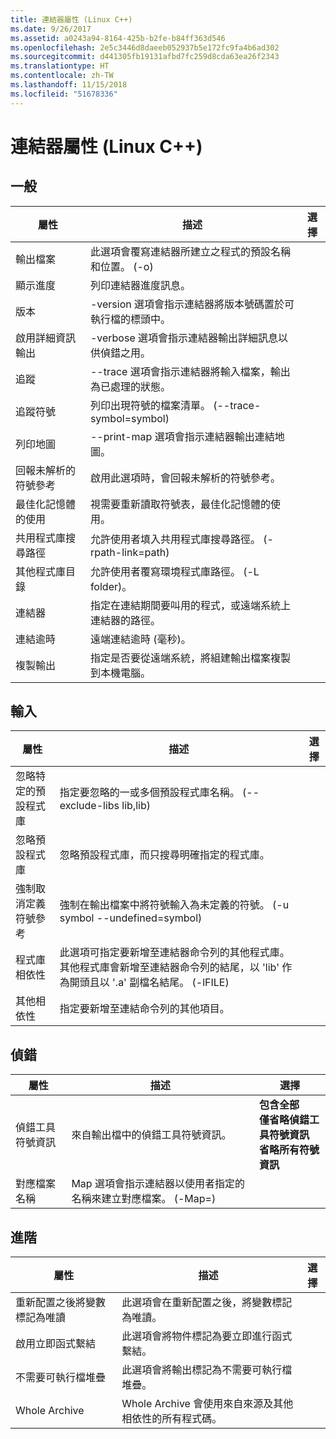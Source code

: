 ```yaml
---
title: 連結器屬性 (Linux C++)
ms.date: 9/26/2017
ms.assetid: a0243a94-8164-425b-b2fe-b84ff363d546
ms.openlocfilehash: 2e5c3446d8daeeb052937b5e172fc9fa4b6ad302
ms.sourcegitcommit: d441305fb19131afbd7fc259d8cda63ea26f2343
ms.translationtype: HT
ms.contentlocale: zh-TW
ms.lasthandoff: 11/15/2018
ms.locfileid: "51678336"
---
```

# <a name="linker-properties-linux-c"></a>連結器屬性 (Linux C++)

## <a name="general"></a>一般

屬性 | 描述 | 選擇
--- | ---| ---
輸出檔案 | 此選項會覆寫連結器所建立之程式的預設名稱和位置。 (-o)
顯示進度 | 列印連結器進度訊息。
版本 | -version 選項會指示連結器將版本號碼置於可執行檔的標頭中。
啟用詳細資訊輸出 | -verbose 選項會指示連結器輸出詳細訊息以供偵錯之用。
追蹤 | --trace 選項會指示連結器將輸入檔案，輸出為已處理的狀態。
追蹤符號 | 列印出現符號的檔案清單。 (--trace-symbol=symbol)
列印地圖 | --print-map 選項會指示連結器輸出連結地圖。
回報未解析的符號參考 | 啟用此選項時，會回報未解析的符號參考。
最佳化記憶體的使用 | 視需要重新讀取符號表，最佳化記憶體的使用。
共用程式庫搜尋路徑 | 允許使用者填入共用程式庫搜尋路徑。 (-rpath-link=path)
其他程式庫目錄 | 允許使用者覆寫環境程式庫路徑。 (-L folder)。
連結器 | 指定在連結期間要叫用的程式，或遠端系統上連結器的路徑。
連結逾時 | 遠端連結逾時 (毫秒)。
複製輸出 | 指定是否要從遠端系統，將組建輸出檔案複製到本機電腦。

## <a name="input"></a>輸入

屬性 | 描述 | 選擇
--- | ---| ---
忽略特定的預設程式庫 | 指定要忽略的一或多個預設程式庫名稱。 (--exclude-libs lib,lib)
忽略預設程式庫 | 忽略預設程式庫，而只搜尋明確指定的程式庫。
強制取消定義符號參考 | 強制在輸出檔案中將符號輸入為未定義的符號。 (-u symbol --undefined=symbol)
程式庫相依性 | 此選項可指定要新增至連結器命令列的其他程式庫。 其他程式庫會新增至連結器命令列的結尾，以 'lib' 作為開頭且以 '.a' 副檔名結尾。  (-lFILE)
其他相依性 | 指定要新增至連結命令列的其他項目。

## <a name="debugging"></a>偵錯

屬性 | 描述 | 選擇
--- | ---| ---
偵錯工具符號資訊 | 來自輸出檔中的偵錯工具符號資訊。 | **包含全部**<br>**僅省略偵錯工具符號資訊**<br>**省略所有符號資訊**<br>
對應檔案名稱 | Map 選項會指示連結器以使用者指定的名稱來建立對應檔案。 (-Map=)

## <a name="advanced"></a>進階

屬性 | 描述 | 選擇
--- | ---| ---
重新配置之後將變數標記為唯讀 | 此選項會在重新配置之後，將變數標記為唯讀。
啟用立即函式繫結 | 此選項會將物件標記為要立即進行函式繫結。
不需要可執行檔堆疊 | 此選項會將輸出標記為不需要可執行檔堆疊。
Whole Archive | Whole Archive 會使用來自來源及其他相依性的所有程式碼。
